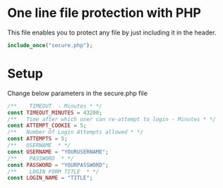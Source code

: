 # One line file protection with PHP

This file enables you to protect any file by just including it in the header.

```php
include_once("secure.php");
```

# Setup

Change below parameters in the secure.php file
```php
/**    TIMEOUT  - Minutes * */
const TIMEOUT_MINUTES = 43200;
/**   Time after which user can re-attempt to login - Minutes * */
const ATTEMPT_COOKIE = 5;
/**   Number Of Login Attempts allowed * */
const ATTEMPTS = 5;
/**   USERNAME  * */
const USERNAME = "YOURUSERNAME";
/**    PASSWORD  * */
const PASSWORD = "YOURPASSWORD";
/**    LOGIN FORM TITLE  * */
const LOGIN_NAME = "TITLE";
```
